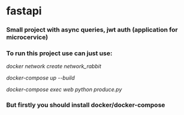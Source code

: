 # fastapi 
### Small project with async queries, jwt auth (application for microcervice)
### To run this project use can just use:
*docker network create network_rabbit*

*docker-compose up --build*

*docker-compose exec web python produce.py*

### But firstly you should install docker/docker-compose 


